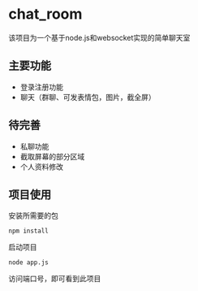 # chat_room

该项目为一个基于node.js和websocket实现的简单聊天室

## 主要功能

- 登录注册功能
- 聊天（群聊、可发表情包，图片，截全屏）

## 待完善

- 私聊功能
- 截取屏幕的部分区域
- 个人资料修改

## 项目使用

安装所需要的包

```shell
npm install
```

启动项目

```shell
node app.js
```

访问端口号，即可看到此项目

